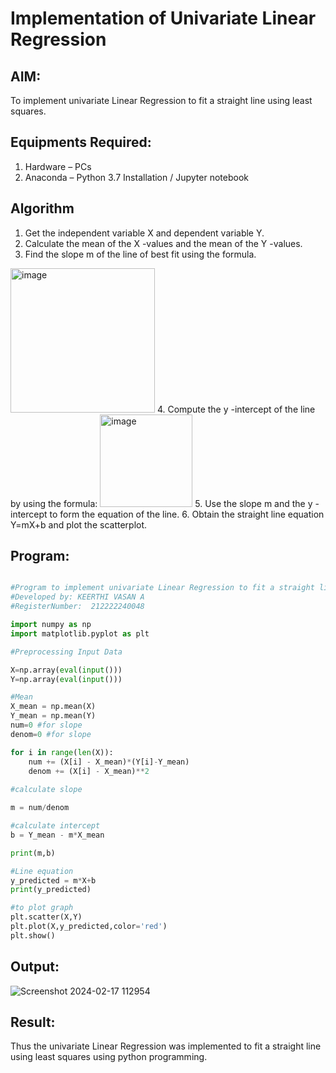 # Implementation of Univariate Linear Regression
## AIM:
To implement univariate Linear Regression to fit a straight line using least squares.

## Equipments Required:
1. Hardware – PCs
2. Anaconda – Python 3.7 Installation / Jupyter notebook

## Algorithm
1. Get the independent variable X and dependent variable Y.
2. Calculate the mean of the X -values and the mean of the Y -values.
3. Find the slope m of the line of best fit using the formula. 
<img width="231" alt="image" src="https://user-images.githubusercontent.com/93026020/192078527-b3b5ee3e-992f-46c4-865b-3b7ce4ac54ad.png">
4. Compute the y -intercept of the line by using the formula:
<img width="148" alt="image" src="https://user-images.githubusercontent.com/93026020/192078545-79d70b90-7e9d-4b85-9f8b-9d7548a4c5a4.png">
5. Use the slope m and the y -intercept to form the equation of the line.
6. Obtain the straight line equation Y=mX+b and plot the scatterplot.

## Program:
```py

#Program to implement univariate Linear Regression to fit a straight line using least squares.
#Developed by: KEERTHI VASAN A
#RegisterNumber:  212222240048

import numpy as np
import matplotlib.pyplot as plt

#Preprocessing Input Data

X=np.array(eval(input()))
Y=np.array(eval(input()))

#Mean
X_mean = np.mean(X)
Y_mean = np.mean(Y)
num=0 #for slope
denom=0 #for slope

for i in range(len(X)):
    num += (X[i] - X_mean)*(Y[i]-Y_mean)
    denom += (X[i] - X_mean)**2
    
#calculate slope

m = num/denom

#calculate intercept 
b = Y_mean - m*X_mean

print(m,b)

#Line equation
y_predicted = m*X+b
print(y_predicted)

#to plot graph
plt.scatter(X,Y)
plt.plot(X,y_predicted,color='red')
plt.show()

```

## Output:
![Screenshot 2024-02-17 112954](https://github.com/Keerthi-Vasan-Adhithan/Find-the-best-fit-line-using-Least-Squares-Method/assets/107488929/34becb22-f6d7-4910-959e-f1bd05b3ddf8)



## Result:
Thus the univariate Linear Regression was implemented to fit a straight line using least squares using python programming.
